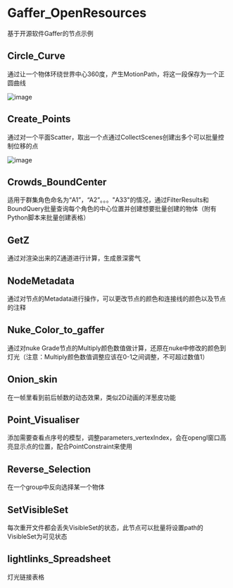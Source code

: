 # Gaffer_OpenResources

基于开源软件Gaffer的节点示例

## Circle_Curve
通过让一个物体环绕世界中心360度，产生MotionPath，将这一段保存为一个正圆曲线

![image](https://github.com/WangSnowchen/Gaffer_OpenResources/assets/62184149/3042c6e4-fe02-476c-9f64-3e5df9c7bf89)

## Create_Points
通过对一个平面Scatter，取出一个点通过CollectScenes创建出多个可以批量控制位移的点

![image](https://github.com/WangSnowchen/Gaffer_OpenResources/assets/62184149/b2b15153-1a96-426e-9293-e6ed5c26a140)

## Crowds_BoundCenter
适用于群集角色命名为“A1”，“A2”。。。"A33"的情况，通过FilterResults和BoundQuery批量查询每个角色的中心位置并创建想要批量创建的物体（附有Python脚本来批量创建表格）

## GetZ
通过对渲染出来的Z通道进行计算，生成景深雾气

## NodeMetadata
通过对节点的Metadata进行操作，可以更改节点的颜色和连接线的颜色以及节点的注释

## Nuke_Color_to_gaffer
通过对nuke Grade节点的Multiply颜色数值做计算，还原在nuke中修改的颜色到灯光（注意：Multiply颜色数值调整应该在0-1之间调整，不可超过数值1）

## Onion_skin
在一帧里看到前后帧数的动态效果，类似2D动画的洋葱皮功能

## Point_Visualiser
添加需要查看点序号的模型，调整parameters_vertexIndex，会在opengl窗口高亮显示点的位置，配合PointConstraint来使用

## Reverse_Selection
在一个group中反向选择某一个物体

## SetVisibleSet
每次重开文件都会丢失VisibleSet的状态，此节点可以批量将设置path的VisibleSet为可见状态

## lightlinks_Spreadsheet
灯光链接表格
